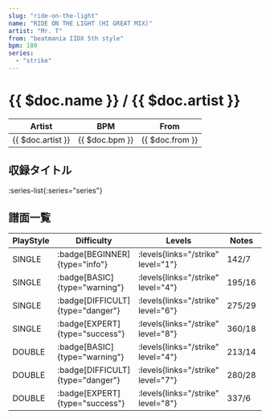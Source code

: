 ```yaml
---
slug: "ride-on-the-light"
name: "RIDE ON THE LIGHT (HI GREAT MIX)"
artist: "Mr. T"
from: "beatmania IIDX 5th style"
bpm: 180
series:
  - "strike"
---
```


# {{ $doc.name }} / {{ $doc.artist }}

|Artist|BPM|From|
|------|---|----|
|{{ $doc.artist }}|{{ $doc.bpm }}|{{ $doc.from }}|

## 収録タイトル

:series-list{:series="series"}

## 譜面一覧

|PlayStyle|Difficulty|Levels|Notes|Movie|
|---------|----------|------|-----|-----|
|SINGLE| :badge[BEGINNER]{type="info"}| :levels{links="/strike" level="1"}|142/7||
|SINGLE| :badge[BASIC]{type="warning"}| :levels{links="/strike" level="4"}|195/16||
|SINGLE| :badge[DIFFICULT]{type="danger"}| :levels{links="/strike" level="6"}|275/29||
|SINGLE| :badge[EXPERT]{type="success"}| :levels{links="/strike" level="8"}|360/18||
|DOUBLE| :badge[BASIC]{type="warning"}| :levels{links="/strike" level="4"}|213/14||
|DOUBLE| :badge[DIFFICULT]{type="danger"}| :levels{links="/strike" level="7"}|280/28||
|DOUBLE| :badge[EXPERT]{type="success"}| :levels{links="/strike" level="8"}|337/6||
